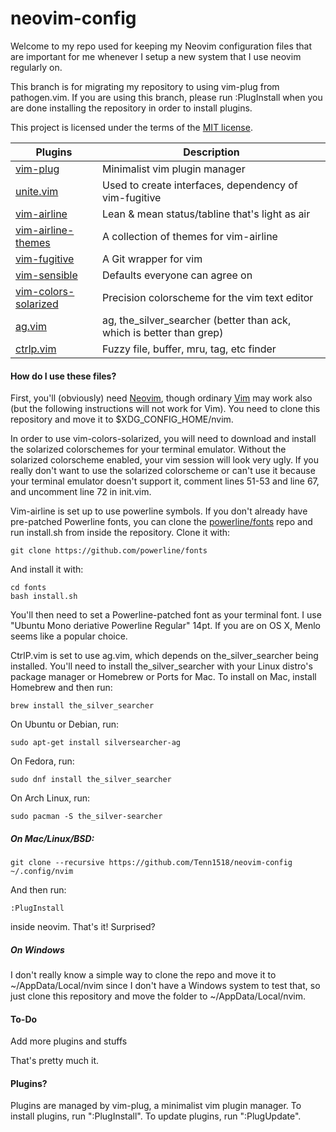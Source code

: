 # **neovim-config**

Welcome to my repo used for keeping my Neovim configuration files that are important for me whenever I setup a new system that I use neovim regularly on.

This branch is for migrating my repository to using vim-plug from pathogen.vim. If you are using this branch, please run :PlugInstall when you are done installing the repository in order to install plugins.

This project is licensed under the terms of the [MIT license](https://github.com/Tenn1518/neovim-config/blob/master/LICENSE).

 Plugins | Description
 ------- | -----------
 [vim-plug](https://github.com/junegunn/vim-plug) | Minimalist vim plugin manager
 [unite.vim](https://github.com/https://github.com/Shougo/unite.vim) | Used to create interfaces, dependency of vim-fugitive
 [vim-airline](https://github.com/vim-airline/vim-airline) | Lean & mean status/tabline that's light as air
 [vim-airline-themes](https://github.com/vim-airline/vim-airline-themes) | A collection of themes for vim-airline
 [vim-fugitive](https://github.com/tpope/vim-fugitive) | A Git wrapper for vim
 [vim-sensible](https://github.com/tpope/vim-sensible) | Defaults everyone can agree on
 [vim-colors-solarized](https://github.com/altercation/vim-colors-solarized) | Precision colorscheme for the vim text editor
 [ag.vim](https://github.com/vim-scripts/ag.vim) | ag, the_silver_searcher (better than ack, which is better than grep)
 [ctrlp.vim](https://github.com/ctrlpvim/ctrlp.vim) | Fuzzy file, buffer, mru, tag, etc finder

#### How do I use these files?
First, you'll (obviously) need [Neovim](https://github.com/neovim/neovim), though ordinary [Vim](https://github.com/vim/vim) may work also (but the following instructions will not work for Vim). You need to clone this repository and move it to $XDG_CONFIG_HOME/nvim.

In order to use vim-colors-solarized, you will need to download and install the solarized colorschemes for your terminal emulator. Without the solarized colorscheme enabled, your vim session will look very ugly. If you really don't want to use the solarized colorscheme or can't use it because your terminal emulator doesn't support it, comment lines 51-53 and line 67, and uncomment line 72 in init.vim.


Vim-airline is set up to use powerline symbols. If you don't already have pre-patched Powerline fonts, you can clone the [powerline/fonts](https://github.com/powerline/fonts) repo and run install.sh from inside the repository. Clone it with:
```
git clone https://github.com/powerline/fonts
```
And install it with:
```
cd fonts
bash install.sh
```
You'll then need to set a Powerline-patched font as your terminal font. I use "Ubuntu Mono deriative Powerline Regular" 14pt. If you are on OS X, Menlo seems like a popular choice.

CtrlP.vim is set to use ag.vim, which depends on the_silver_searcher being installed. You'll need to install the_silver_searcher with your Linux distro's package manager or Homebrew or Ports for Mac. To install on Mac, install Homebrew and then run:
```
brew install the_silver_searcher
```
On Ubuntu or Debian, run:
```
sudo apt-get install silversearcher-ag
```
On Fedora, run:
```
sudo dnf install the_silver_searcher
```
On Arch Linux, run:
```
sudo pacman -S the_silver-searcher
```

##### On Mac/Linux/BSD:
```
git clone --recursive https://github.com/Tenn1518/neovim-config ~/.config/nvim
```
And then run:
```
:PlugInstall
```
inside neovim.
That's it! Surprised?

##### On Windows
I don't really know a simple way to clone the repo and move it to ~/AppData/Local/nvim since I don't have a Windows system to test that, so just clone this repository and move the folder to ~/AppData/Local/nvim.

#### To-Do
Add more plugins and stuffs

That's pretty much it.

#### Plugins?
Plugins are managed by vim-plug, a minimalist vim plugin manager. To install plugins, run ":PlugInstall". To update plugins, run ":PlugUpdate".
